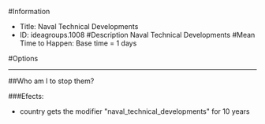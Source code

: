 #Information
 - Title: Naval Technical Developments
 - ID: ideagroups.1008
#Description
Naval Technical Developments
#Mean Time to Happen:
Base time = 1 days

#Options

___
##Who am I to stop them?

###Efects:<ul><li>country gets the modifier "naval_technical_developments" for 10 years</li></ul>
